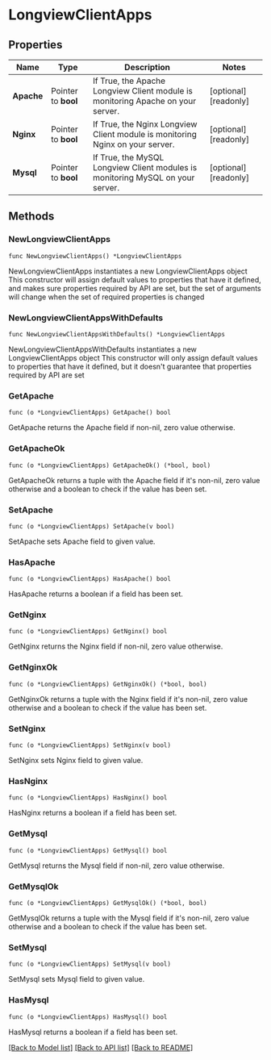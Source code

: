 # LongviewClientApps

## Properties

Name | Type | Description | Notes
------------ | ------------- | ------------- | -------------
**Apache** | Pointer to **bool** | If True, the Apache Longview Client module is monitoring Apache on your server.  | [optional] [readonly] 
**Nginx** | Pointer to **bool** | If True, the Nginx Longview Client module is monitoring Nginx on your server.  | [optional] [readonly] 
**Mysql** | Pointer to **bool** | If True, the MySQL Longview Client modules is monitoring MySQL on your server.  | [optional] [readonly] 

## Methods

### NewLongviewClientApps

`func NewLongviewClientApps() *LongviewClientApps`

NewLongviewClientApps instantiates a new LongviewClientApps object
This constructor will assign default values to properties that have it defined,
and makes sure properties required by API are set, but the set of arguments
will change when the set of required properties is changed

### NewLongviewClientAppsWithDefaults

`func NewLongviewClientAppsWithDefaults() *LongviewClientApps`

NewLongviewClientAppsWithDefaults instantiates a new LongviewClientApps object
This constructor will only assign default values to properties that have it defined,
but it doesn't guarantee that properties required by API are set

### GetApache

`func (o *LongviewClientApps) GetApache() bool`

GetApache returns the Apache field if non-nil, zero value otherwise.

### GetApacheOk

`func (o *LongviewClientApps) GetApacheOk() (*bool, bool)`

GetApacheOk returns a tuple with the Apache field if it's non-nil, zero value otherwise
and a boolean to check if the value has been set.

### SetApache

`func (o *LongviewClientApps) SetApache(v bool)`

SetApache sets Apache field to given value.

### HasApache

`func (o *LongviewClientApps) HasApache() bool`

HasApache returns a boolean if a field has been set.

### GetNginx

`func (o *LongviewClientApps) GetNginx() bool`

GetNginx returns the Nginx field if non-nil, zero value otherwise.

### GetNginxOk

`func (o *LongviewClientApps) GetNginxOk() (*bool, bool)`

GetNginxOk returns a tuple with the Nginx field if it's non-nil, zero value otherwise
and a boolean to check if the value has been set.

### SetNginx

`func (o *LongviewClientApps) SetNginx(v bool)`

SetNginx sets Nginx field to given value.

### HasNginx

`func (o *LongviewClientApps) HasNginx() bool`

HasNginx returns a boolean if a field has been set.

### GetMysql

`func (o *LongviewClientApps) GetMysql() bool`

GetMysql returns the Mysql field if non-nil, zero value otherwise.

### GetMysqlOk

`func (o *LongviewClientApps) GetMysqlOk() (*bool, bool)`

GetMysqlOk returns a tuple with the Mysql field if it's non-nil, zero value otherwise
and a boolean to check if the value has been set.

### SetMysql

`func (o *LongviewClientApps) SetMysql(v bool)`

SetMysql sets Mysql field to given value.

### HasMysql

`func (o *LongviewClientApps) HasMysql() bool`

HasMysql returns a boolean if a field has been set.


[[Back to Model list]](../README.md#documentation-for-models) [[Back to API list]](../README.md#documentation-for-api-endpoints) [[Back to README]](../README.md)


